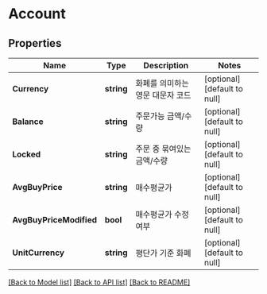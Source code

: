 # Account

## Properties
Name | Type | Description | Notes
------------ | ------------- | ------------- | -------------
**Currency** | **string** | 화폐를 의미하는 영문 대문자 코드 | [optional] [default to null]
**Balance** | **string** | 주문가능 금액/수량 | [optional] [default to null]
**Locked** | **string** | 주문 중 묶여있는 금액/수량 | [optional] [default to null]
**AvgBuyPrice** | **string** | 매수평균가 | [optional] [default to null]
**AvgBuyPriceModified** | **bool** | 매수평균가 수정 여부 | [optional] [default to null]
**UnitCurrency** | **string** | 평단가 기준 화폐 | [optional] [default to null]

[[Back to Model list]](../README.md#documentation-for-models) [[Back to API list]](../README.md#documentation-for-api-endpoints) [[Back to README]](../README.md)


